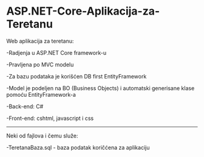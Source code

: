 # ASP.NET-Core-Aplikacija-za-Teretanu

Web aplikacija za teretanu:

-Radjenja u ASP.NET Core framework-u

-Pravljena po MVC modelu

-Za bazu podataka je korišćen DB first EntityFramework

-Model je podeljen na BO (Business Objects) i automatski generisane klase pomoću EntityFramework-a

-Back-end: C#

-Front-end: cshtml, javascript i css

------------------------------------------------------------------------------------------------------

Neki od fajlova i čemu služe:

-TeretanaBaza.sql - baza podatak koričćena za aplikaciju
